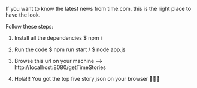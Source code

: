 If you want to know the latest news from time.com, this is the right place to have the look.

Follow these steps:
1. Install all the dependencies 
$ npm i

2. Run the code
$ npm run start / $ node app.js

3. Browse this url on your machine
--> http://localhost:8080/getTimeStories

4. Hola!!! You got the top five story json on your browser
   👏👏👏